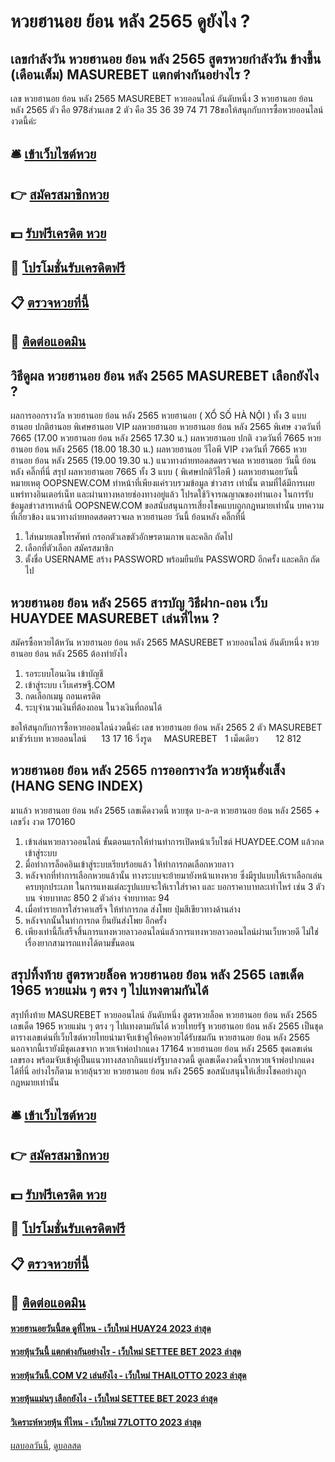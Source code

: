 # หวยฮานอย ย้อน หลัง 2565 ดูยังไง ?
## เลขกำลังวัน หวยฮานอย ย้อน หลัง 2565 สูตรหวยกำลังวัน ข้างขึ้น (เดือนเต็ม) MASUREBET แตกต่างกันอย่างไร ?
เลข หวยฮานอย ย้อน หลัง 2565 MASUREBET หวยออนไลน์ อันดับหนึ่ง 3 หวยฮานอย ย้อน หลัง 2565 ตัว คือ 978ส่วนเลข 2 ตัว คือ 35 36 39 74 71 78ขอให้สนุกกับการซื้อหวยออนไลน์งวดนี้ค่ะ

## 🛎 [เข้าเว็บไซต์หวย](https://bit.ly/3BG5bNw)
## 👉 [สมัครสมาชิกหวย](https://bit.ly/3BG5bNw)
## 💵 [รับฟรีเครดิต หวย](https://bit.ly/3C3mvgS)
## 👑 [โปรโมชั่นรับเครดิตฟรี](https://bit.ly/3C3mvgS)
## 📋 [ตรวจหวยที่นี้](https://bit.ly/3C3mvgS)
## 📱 [ติดต่อแอดมิน](https://bit.ly/3C3mvgS)

## วิธีดูผล หวยฮานอย ย้อน หลัง 2565 MASUREBET เลือกยังไง ?
ผลการออกรางวัล หวยฮานอย ย้อน หลัง 2565 หวยฮานอย ( XỔ SỐ HÀ NỘI ) ทั้ง 3 แบบ ฮานอย ปกติฮานอย พิเศษฮานอย VIP
ผลหวยฮานอย หวยฮานอย ย้อน หลัง 2565 พิเศษ งวดวันที่ 7665 (17.00 หวยฮานอย ย้อน หลัง 2565 17.30 น.)
ผลหวยฮานอย ปกติ งวดวันที่ 7665 หวยฮานอย ย้อน หลัง 2565 (18.00 18.30 น.)
ผลหวยฮานอย วีไอพี VIP งวดวันที่ 7665 หวยฮานอย ย้อน หลัง 2565 (19.00 19.30 น.)
 แนวทางถ่ายทอดสดตรวจผล หวยฮานอย วันนี้ ย้อนหลัง คลิ๊กที่นี่ 
สรุป ผลหวยฮานอย 7665 ทั้ง 3 แบบ ( พิเศษปกติวีไอพี ) ผลหวยฮานอยวันนี้
หมายเหตุ OOPSNEW.COM ทำหน้าที่เพียงแค่รวบรวมข้อมูล ข่าวสาร เท่านั้น ตามที่ได้มีการเผยแพร่ทางอินเตอร์เน็ท และผ่านทางหลายช่องทางอยู่แล้ว โปรดใช้วิจารณญาณของท่านเอง ในการรับข้อมูลข่าวสารเหล่านี้ OOPSNEW.COM ขอสนับสนุนการเสี่ยงโชคแบบถูกกฎหมายเท่านั้น
บทความที่เกี่ยวข้อง
แนวทางถ่ายทอดสดตรวจผล หวยฮานอย วันนี้ ย้อนหลัง คลิ๊กที่นี่
1. ใส่หมายเลขโทรศัพท์ กรอกตัวเลขตัวอักษรตามภาพ และคลิก ถัดไป
2. เลือกที่ตัวเลือก สมัครสมาชิก
3. ตั้งชื่อ USERNAME สร้าง PASSWORD พร้อมยืนยัน PASSWORD อีกครั้ง และคลิก ถัดไป

## หวยฮานอย ย้อน หลัง 2565 สารบัญ วิธีฝาก-ถอน เว็บ HUAYDEE MASUREBET เล่นที่ไหน ?
สมัครซื้อหวยไต้หวัน หวยฮานอย ย้อน หลัง 2565 MASUREBET หวยออนไลน์ อันดับหนึ่ง หวยฮานอย ย้อน หลัง 2565 ต้องทำยังไง
1. รอระบบโอนเงิน เข้าบัญชี
2. เข้าสู่ระบบ เว็บเศรษฐี.COM
3. กดเลือกเมนู ถอนเครดิต
4. ระบุจำนวนเงินที่ต้องถอน ในวงเงินที่ถอนได้

ขอให้สนุกกับการซื้อหวยออนไลน์งวดนี้ค่ะ
เลข หวยฮานอย ย้อน หลัง 2565 2 ตัว MASUREBET มาชัวร์เบท หวยออนไลน์      13 17 16
วิ่งรูด     MASUREBET   1
เม็ดเดียว       12 812

## หวยฮานอย ย้อน หลัง 2565 การออกรางวัล หวยหุ้นฮั่งเส็ง (HANG SENG INDEX)
มาแล้ว หวยฮานอย ย้อน หลัง 2565 เลขเด็ดงวดนี้ หวยชุด บ-ล-ต หวยฮานอย ย้อน หลัง 2565 + เลขวิ่ง งวด 170160
1. เข้าเล่นหวยลาวออนไลน์ ขั้นตอนแรกให้ท่านทำการเปิดหน้าเว็บไซต์ HUAYDEE.COM แล้วกดเข้าสู่ระบบ
2. มื่อทำการล็อคอินเข้าสู่ระบบเรียบร้อยแล้ว ให้ทำการกดเลือกหวยลาว
3. หลังจากที่ทำการเลือกหวยแล้วนั้น ทางระบบจะย้ายมายังหน้าแทงหวย ซึ่งมีรูปแบบให้เราเลือกเล่นครบทุกประเภท ในการแทงแต่ละรูปแบบจะให้เราใส่ราคา และ บอกราคาบาทละเท่าไหร่ เช่น 3 ตัวบน จ่ายบาทละ 850 2 ตัวล่าง จ่ายบาทละ 94
4. เมื่อทำรายการใส่ราคาเสร็จ ให้ทำการกด ส่งโพย ปุ่มสีเขียวทางด้านล่าง
5. หลังจากนั้นในทำการกด ยืนยันส่งโพย อีกครั้ง
6. เพียงเท่านี้ก็เสร็จสิ้นการแทงหวยลาวออนไลน์แล้วการแทงหวยลาวออนไลน์ผ่านเว็บหวยดี ไม่ใช่เรื่องยากสามารถแทงได้ตามขั้นตอน

## สรุปทิ้งท้าย สูตรหวยล็อค หวยฮานอย ย้อน หลัง 2565 เลขเด็ด 1965 หวยแม่น ๆ ตรง ๆ ไปแทงตามกันได้
สรุปทิ้งท้าย MASUREBET หวยออนไลน์ อันดับหนึ่ง สูตรหวยล็อค หวยฮานอย ย้อน หลัง 2565 เลขเด็ด 1965 หวยแม่น ๆ ตรง ๆ ไปแทงตามกันได้ หวยไทยรัฐ หวยฮานอย ย้อน หลัง 2565 เป็นชุดตารางเลขเด่นที่เว็บไซต์หวยไทยนำมาจับเข้าคู่ให้คอหวยได้รับชมกัน หวยฮานอย ย้อน หลัง 2565 นอกจากนี้เรายังมีชุดเลขจาก หวยเจ้าพ่อปากแดง 17164 หวยฮานอย ย้อน หลัง 2565 ชุดเลขเด่น เลขรอง พร้อมจับเข้าคู่เป็นแนวทางสลากกินแบ่งรัฐบาลงวดนี้ ดูเลขเด็ดงวดนี้จากหวยเจ้าพ่อปากแดงได้ที่นี่ อย่างไรก็ตาม หวยลุ้นรวย หวยฮานอย ย้อน หลัง 2565 ขอสนับสนุนให้เสี่ยงโชคอย่างถูกกฎหมายเท่านั้น

## 🛎 [เข้าเว็บไซต์หวย](https://bit.ly/3BG5bNw)
## 👉 [สมัครสมาชิกหวย](https://bit.ly/3BG5bNw)
## 💵 [รับฟรีเครดิต หวย](https://bit.ly/3C3mvgS)
## 👑 [โปรโมชั่นรับเครดิตฟรี](https://bit.ly/3C3mvgS)
## 📋 [ตรวจหวยที่นี้](https://bit.ly/3C3mvgS)
## 📱 [ติดต่อแอดมิน](https://bit.ly/3C3mvgS)

#### [หวยฮานอยวันนี้สด ดูที่ไหน - เว็บใหม่ HUAY24 2023 ล่าสุด](https://atom.io/themes/หวยฮานอยวันนี้สด%20ดูที่ไหน%20-%20เว็บใหม่%20huay24%202023%20ล่าสุด)
#### [หวยหุ้นวันนี้ แตกต่างกันอย่างไร - เว็บใหม่ SETTEE BET 2023 ล่าสุด](https://atom.io/themes/หวยหุ้นวันนี้%20แตกต่างกันอย่างไร%20-%20เว็บใหม่%20settee%20bet%202023%20ล่าสุด)
#### [หวยหุ้นวันนี้.COM V2 เล่นยังไง - เว็บใหม่ THAILOTTO 2023 ล่าสุด](https://atom.io/themes/หวยหุ้นวันนี้.com%20v2%20เล่นยังไง%20-%20เว็บใหม่%20thailotto%202023%20ล่าสุด)
#### [หวยหุ้นแม่นๆ เลือกยังไง - เว็บใหม่ SETTEE BET 2023 ล่าสุด](https://atom.io/themes/หวยหุ้นแม่นๆ%20เลือกยังไง%20-%20เว็บใหม่%20settee%20bet%202023%20ล่าสุด)
#### [วิเคราะห์หวยหุ้น ที่ไหน - เว็บใหม่ 77LOTTO 2023 ล่าสุด](https://atom.io/themes/วิเคราะห์หวยหุ้น%20ที่ไหน%20-%20เว็บใหม่%2077lotto%202023%20ล่าสุด)

[ผลบอลวันนี้](https://siamsport.tv "ผลบอลวันนี้"), [ดูบอลสด](https://siamsport.tv/ดูบอลสด "ดูบอลสด")